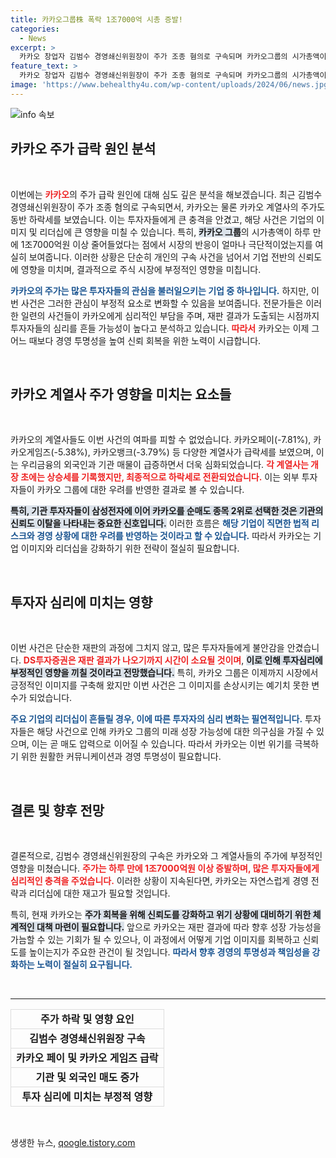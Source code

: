 ```yaml
---
title: 카카오그룹株 폭락 1조7000억 시총 증발!
categories:
  - News
excerpt: >
  카카오 창업자 김범수 경영쇄신위원장이 주가 조종 혐의로 구속되며 카카오그룹의 시가총액이 하루 만에 1조7000억 원 이상 증발! 주요 계열사 주가도 일제히 급락, 투자자들의 우려가 커지고 있다. 클릭해서 자세한 내용을 확인하세요!
feature_text: >
  카카오 창업자 김범수 경영쇄신위원장이 주가 조종 혐의로 구속되며 카카오그룹의 시가총액이 하루 만에 1조7000억 원 이상 증발! 주요 계열사 주가도 일제히 급락, 투자자들의 우려가 커지고 있다. 클릭해서 자세한 내용을 확인하세요!
image: 'https://www.behealthy4u.com/wp-content/uploads/2024/06/news.jpg'
---
```


<p><img src="https://www.behealthy4u.com/wp-content/uploads/2024/06/news.jpg" alt="info 속보" /></p>

<h2 data-ke-size="size26">카카오 주가 급락 원인 분석</h2>

<p data-ke-size="size16">&nbsp;</p>  

<p>이번에는 <b><span style="color: #ee2323;">카카오</span></b>의 주가 급락 원인에 대해 심도 깊은 분석을 해보겠습니다. 최근 김범수 경영쇄신위원장이 주가 조종 혐의로 구속되면서, 카카오는 물론 카카오 계열사의 주가도 동반 하락세를 보였습니다. 이는 투자자들에게 큰 충격을 안겼고, 해당 사건은 기업의 이미지 및 리더십에 큰 영향을 미칠 수 있습니다. 특히, <b><span style="background-color: #21538527;">카카오 그룹</span></b>의 시가총액이 하루 만에 1조7000억원 이상 줄어들었다는 점에서 시장의 반응이 얼마나 극단적이었는지를 여실히 보여줍니다. 이러한 상황은 단순히 개인의 구속 사건을 넘어서 기업 전반의 신뢰도에 영향을 미치며, 결과적으로 주식 시장에 부정적인 영향을 미칩니다. </p>

<p><b><span style="color: #1a5490;">카카오의 주가는 많은 투자자들의 관심을 불러일으키는 기업 중 하나입니다.</span></b> 하지만, 이번 사건은 그러한 관심이 부정적 요소로 변화할 수 있음을 보여줍니다. 전문가들은 이러한 일련의 사건들이 카카오에게 심리적인 부담을 주며, 재판 결과가 도출되는 시점까지 투자자들의 심리를 흔들 가능성이 높다고 분석하고 있습니다. <b><span style="color: #ee2323;">따라서</span></b> 카카오는 이제 그 어느 때보다 경영 투명성을 높여 신뢰 회복을 위한 노력이 시급합니다.</p>

<p data-ke-size="size16">&nbsp;</p>

<h2 data-ke-size="size26">카카오 계열사 주가 영향을 미치는 요소들</h2>

<p data-ke-size="size16">&nbsp;</p>  

<p>카카오의 계열사들도 이번 사건의 여파를 피할 수 없었습니다. 카카오페이(-7.81%), 카카오게임즈(-5.38%), 카카오뱅크(-3.79%) 등 다양한 계열사가 급락세를 보였으며, 이는 우리금융의 외국인과 기관 매물이 급증하면서 더욱 심화되었습니다. <b><span style="color: #ee2323;">각 계열사는 개장 초에는 상승세를 기록했지만, 최종적으로 하락세로 전환되었습니다.</span></b> 이는 외부 투자자들이 카카오 그룹에 대한 우려를 반영한 결과로 볼 수 있습니다.</p>

<p><b><span style="background-color: #21538527;">특히, 기관 투자자들이 삼성전자에 이어 카카오를 순매도 종목 2위로 선택한 것은 기관의 신뢰도 이탈을 나타내는 중요한 신호입니다.</span></b> 이러한 흐름은 <b><span style="color: #1a5490;">해당 기업이 직면한 법적 리스크와 경영 상황에 대한 우려를 반영하는 것이라고 할 수 있습니다.</span></b> 따라서 카카오는 기업 이미지와 리더십을 강화하기 위한 전략이 절실히 필요합니다.</p>

<p data-ke-size="size16">&nbsp;</p>

<h2 data-ke-size="size26">투자자 심리에 미치는 영향</h2>

<p data-ke-size="size16">&nbsp;</p>  

<p>이번 사건은 단순한 재판의 과정에 그치지 않고, 많은 투자자들에게 불안감을 안겼습니다. <b><span style="color: #ee2323;">DS투자증권은 재판 결과가 나오기까지 시간이 소요될 것이며</span></b>, <b><span style="background-color: #21538527;">이로 인해 투자심리에 부정적인 영향을 끼칠 것이라고 전망했습니다.</span></b> 특히, 카카오 그룹은 이제까지 시장에서 긍정적인 이미지를 구축해 왔지만 이번 사건은 그 이미지를 손상시키는 예기치 못한 변수가 되었습니다.</p>

<p><b><span style="color: #1a5490;">주요 기업의 리더십이 흔들릴 경우, 이에 따른 투자자의 심리 변화는 필연적입니다.</span></b> 투자자들은 해당 사건으로 인해 카카오 그룹의 미래 성장 가능성에 대한 의구심을 가질 수 있으며, 이는 곧 매도 압력으로 이어질 수 있습니다. 따라서 카카오는 이번 위기를 극복하기 위한 원활한 커뮤니케이션과 경영 투명성이 필요합니다.</p>

<p data-ke-size="size16">&nbsp;</p>

<h2 data-ke-size="size26">결론 및 향후 전망</h2>

<p data-ke-size="size16">&nbsp;</p>  

<p>결론적으로, 김범수 경영쇄신위원장의 구속은 카카오와 그 계열사들의 주가에 부정적인 영향을 미쳤습니다. <b><span style="color: #ee2323;">주가는 하루 만에 1조7000억원 이상 증발하며, 많은 투자자들에게 심리적인 충격을 주었습니다.</span></b> 이러한 상황이 지속된다면, 카카오는 자연스럽게 경영 전략과 리더십에 대한 재고가 필요할 것입니다.</p>

<p>특히, 현재 카카오는 <b><span style="background-color: #21538527;">주가 회복을 위해 신뢰도를 강화하고 위기 상황에 대비하기 위한 체계적인 대책 마련이 필요합니다.</span></b> 앞으로 카카오는 재판 결과에 따라 향후 성장 가능성을 가늠할 수 있는 기회가 될 수 있으나, 이 과정에서 어떻게 기업 이미지를 회복하고 신뢰도를 높이는지가 주요한 관건이 될 것입니다. <b><span style="color: #1a5490;">따라서 향후 경영의 투명성과 책임성을 강화하는 노력이 절실히 요구됩니다.</span></b></p>

<p data-ke-size="size16">&nbsp;</p>  

<hr>

<table style="width: 100%; border-collapse: collapse;">
    <tr style="border: 1px solid #ddd;">
        <td style="text-align: center; height: 17px;"><b>주가 하락 및 영향 요인</b></td>
    </tr>
    <tr style="border: 1px solid #ddd;">
        <td style="text-align: center; height: 17px;"><b>김범수 경영쇄신위원장 구속</b></td>
    </tr>
    <tr style="border: 1px solid #ddd;">
        <td style="text-align: center; height: 17px;"><b>카카오 페이 및 카카오 게임즈 급락</b></td>
    </tr>
    <tr style="border: 1px solid #ddd;">
        <td style="text-align: center; height: 17px;"><b>기관 및 외국인 매도 증가</b></td>
    </tr>
    <tr style="border: 1px solid #ddd;">
        <td style="text-align: center; height: 17px;"><b>투자 심리에 미치는 부정적 영향</b></td>
    </tr>
</table>

<p data-ke-size="size16">&nbsp;</p>  
생생한 뉴스, <a href="https://qoogle.tistory.com" rel="dofollow">qoogle.tistory.com</a>


